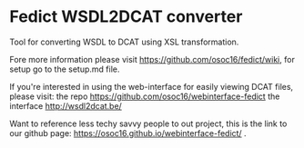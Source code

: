 # Fedict WSDL2DCAT converter
Tool for converting WSDL to DCAT using XSL transformation.

Fore more information please visit https://github.com/osoc16/fedict/wiki, for setup go to the setup.md file.

If you're interested in using the web-interface for easily viewing DCAT files, please visit: 
the repo https://github.com/osoc16/webinterface-fedict
the interface http://wsdl2dcat.be/ 

Want to reference less techy savvy people to out project, this is the link to our github page: https://osoc16.github.io/webinterface-fedict/ .

